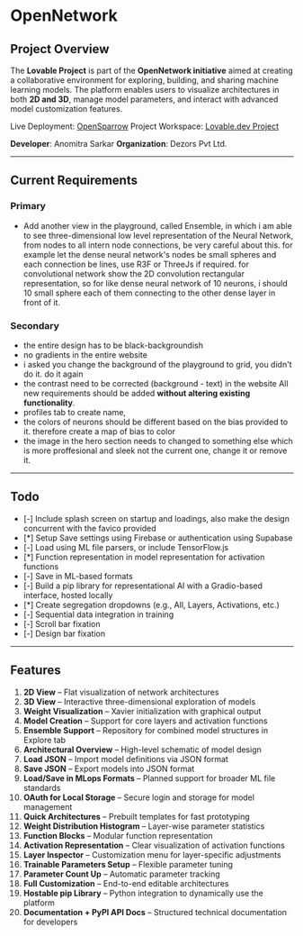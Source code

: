 # OpenNetwork

## Project Overview

The **Lovable Project** is part of the **OpenNetwork initiative** aimed at creating a collaborative environment for exploring, building, and sharing machine learning models. The platform enables users to visualize architectures in both **2D and 3D**, manage model parameters, and interact with advanced model customization features.

Live Deployment: [OpenSparrow](https://opensparrow.netlify.app)
Project Workspace: [Lovable.dev Project](https://lovable.dev/projects/b63f3bb9-90df-44f2-ac44-3b83c49fd7b4)

**Developer**: Anomitra Sarkar
**Organization**: Dezors Pvt Ltd.

---

## Current Requirements

### Primary

- Add another view in the playground, called Ensemble, in which i am able to see three-dimensional low level representation of the Neural Network, from nodes to all intern node connections, be very careful about this. for example let the dense neural network's nodes be small spheres and each connection be lines, use R3F or ThreeJs if required. for convolutional network show the 2D convolution rectangular representation, so for like dense neural network of 10 neurons, i should 10 small sphere each of them connecting to the other dense layer in front of it.

### Secondary

- the entire design has to be black-backgroundish
- no gradients in the entire website
- i asked you change the background of the playground to grid, you didn't do it. do it again
- the contrast need to be corrected (background - text) in the website
  All new requirements should be added **without altering existing functionality**.
- profiles tab to create name, <sync with authentication>
- the colors of neurons should be different based on the bias provided to it. therefore create a map of bias to color
- the image in the hero section needs to changed to something else which is more proffesional and sleek not the current one, change it or remove it.

---

## Todo

- \[-] Include splash screen on startup and loadings, also make the design concurrent with the favico provided
- \[\*] Setup Save settings using Firebase or authentication using Supabase
- \[-] Load using ML file parsers, or include TensorFlow\.js
- \[\*] Function representation in model representation for activation functions
- \[-] Save in ML-based formats
- \[-] Build a pip library for representational AI with a Gradio-based interface, hosted locally
- \[\*] Create segregation dropdowns (e.g., All, Layers, Activations, etc.)
- \[-] Sequential data integration in training
- \[-] Scroll bar fixation
- \[-] Design bar fixation

---

## Features

1. **2D View** – Flat visualization of network architectures
2. **3D View** – Interactive three-dimensional exploration of models
3. **Weight Visualization** – Xavier initialization with graphical output
4. **Model Creation** – Support for core layers and activation functions
5. **Ensemble Support** – Repository for combined model structures in Explore tab
6. **Architectural Overview** – High-level schematic of model design
7. **Load JSON** – Import model definitions via JSON format
8. **Save JSON** – Export models into JSON format
9. **Load/Save in MLops Formats** – Planned support for broader ML file standards
10. **OAuth for Local Storage** – Secure login and storage for model management
11. **Quick Architectures** – Prebuilt templates for fast prototyping
12. **Weight Distribution Histogram** – Layer-wise parameter statistics
13. **Function Blocks** – Modular function representation
14. **Activation Representation** – Clear visualization of activation functions
15. **Layer Inspector** – Customization menu for layer-specific adjustments
16. **Trainable Parameters Setup** – Flexible parameter tuning
17. **Parameter Count Up** – Automatic parameter tracking
18. **Full Customization** – End-to-end editable architectures
19. **Hostable pip Library** – Python integration to dynamically use the platform
20. **Documentation + PyPI API Docs** – Structured technical documentation for developers
